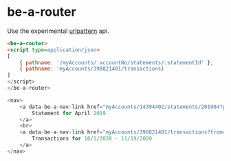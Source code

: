 # be-a-router

Use the experimental [urlpattern](https://github.com/WICG/urlpattern) api.

```html
<be-a-router>
<script type=application/json>
[
    { pathname: '/myAccounts/:accountNo/statements/:statementId' },
    { pathname: 'myAccounts/398821401/transactions}
]
</script>
</be-a-router>

<nav>
    <a data-be-a-nav-link href="myAccounts/14394402/statements/201904?page=1">
        Statement for April 2019
    </a>
    <br>
    <a data-be-a-nav-link href="myAccounts/398821401/transactions?from=2020-10-01&to=2020-11-19">
        Transactions for 10/1/2020 - 11/19/2020
    </a>
</nav>
```
